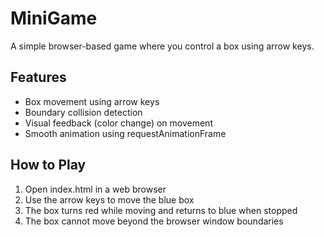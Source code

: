 # MiniGame

A simple browser-based game where you control a box using arrow keys.

## Features

- Box movement using arrow keys
- Boundary collision detection
- Visual feedback (color change) on movement
- Smooth animation using requestAnimationFrame

## How to Play

1. Open index.html in a web browser
2. Use the arrow keys to move the blue box
3. The box turns red while moving and returns to blue when stopped
4. The box cannot move beyond the browser window boundaries
